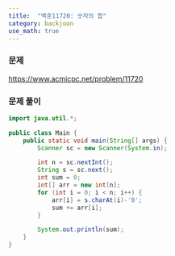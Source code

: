 ```yaml
---
title:  "백준11720: 숫자의 합"
category: backjoon
use_math: true
---
```




### 문제

https://www.acmicpc.net/problem/11720



### 문제 풀이

```java
import java.util.*;

public class Main {
    public static void main(String[] args) {
        Scanner sc = new Scanner(System.in);

        int n = sc.nextInt();
        String s = sc.next();
        int sum = 0;
        int[] arr = new int[n];
        for (int i = 0; i < n; i++) {
            arr[i] = s.charAt(i)-'0';
            sum += arr[i];
        }

        System.out.println(sum);
    }
}
```

